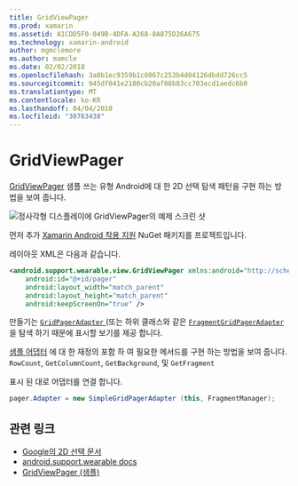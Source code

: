 ```yaml
---
title: GridViewPager
ms.prod: xamarin
ms.assetid: A1CDD5F0-049B-4DFA-A268-8A875D26A675
ms.technology: xamarin-android
author: mgmclemore
ms.author: mamcle
ms.date: 02/02/2018
ms.openlocfilehash: 3a0b1ec9359b1c6067c253b4d04126dbdd726cc5
ms.sourcegitcommit: 945df041e2180cb20af08b83cc703ecd1aedc6b0
ms.translationtype: MT
ms.contentlocale: ko-KR
ms.lasthandoff: 04/04/2018
ms.locfileid: "30763438"
---
```

# <a name="gridviewpager"></a>GridViewPager

[GridViewPager](https://developer.xamarin.com/samples/GridViewPager/) 샘플 쓰는 유형 Android에 대 한 2D 선택 탐색 패턴을 구현 하는 방법을 보여 줍니다.

![정사각형 디스플레이에 GridViewPager의 예제 스크린 샷](gridviewpager-images/gridviewpager.png)

먼저 추가 [Xamarin Android 착용 지원](http://www.nuget.org/packages/Xamarin.Android.Wear/) NuGet 패키지를 프로젝트입니다.

레이아웃 XML은 다음과 같습니다.

```xml
<android.support.wearable.view.GridViewPager xmlns:android="http://schemas.android.com/apk/res/android"
    android:id="@+id/pager"
    android:layout_width="match_parent"
    android:layout_height="match_parent"
    android:keepScreenOn="true" />
```

만들기는 [ `GridPagerAdapter` ](http://developer.android.com/reference/android/support/wearable/view/GridPagerAdapter.html) (또는 하위 클래스와 같은 [ `FragmentGridPagerAdapter` ](http://developer.android.com/reference/android/support/wearable/view/FragmentGridPagerAdapter.html) 을 탐색 하기 때문에 표시할 보기를 제공 합니다.

[샘플 어댑터](https://github.com/xamarin/monodroid-samples/blob/master/wear/GridViewPager/GridViewPager/SimpleGridPagerAdapter.cs) 에 대 한 재정의 포함 하 여 필요한 메서드를 구현 하는 방법을 보여 줍니다. `RowCount`, `GetColumnCount`, `GetBackground`, 및 `GetFragment`

표시 된 대로 어댑터를 연결 합니다.

```csharp
pager.Adapter = new SimpleGridPagerAdapter (this, FragmentManager);
```



## <a name="related-links"></a>관련 링크

- [Google의 2D 선택 문서](https://developer.android.com/training/wearables/ui/2d-picker.html)
- [android.support.wearable docs](https://developer.android.com/reference/android/support/wearable/view/package-summary.html)
- [GridViewPager (샘플)](https://developer.xamarin.com/samples/GridViewPager/)
